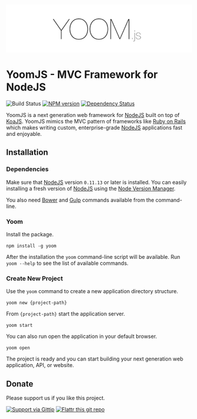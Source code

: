 ![YoomJS](https://raw.githubusercontent.com/xpepermint/yoomjs/master/logo.png)

# YoomJS - MVC Framework for NodeJS

![Build Status](https://travis-ci.org/xpepermint/yoomjs.svg?branch=master)
[![NPM version](https://badge.fury.io/js/yoom.svg)](http://badge.fury.io/js/yoom)
[![Dependency Status](https://gemnasium.com/xpepermint/yoomjs.svg)](https://gemnasium.com/xpepermint/yoomjs)

YoomJS is a next generation web framework for [NodeJS](http://nodejs.org/) built on top of [KoaJS](http://koajs.com/). YoomJS mimics the MVC pattern of frameworks like [Ruby on Rails](http://rubyonrails.org/) which makes writing custom, enterprise-grade [NodeJS](http://nodejs.org/) applications fast and enjoyable.

## Installation

### Dependencies

Make sure that [NodeJS](http://nodejs.org/) version `0.11.13` or later is installed. You can easily installing a fresh version of [NodeJS](http://nodejs.org/) using the [Node Version Manager](https://github.com/creationix/nvm).

You also need [Bower](http://www.bowserjs.org/) and [Gulp](http://gulpjs.com/) commands available from the command-line.

### Yoom

Install the package.

```
npm install -g yoom
```

After the installation the `yoom` command-line script will be available. Run `yoom --help` to see the list of available commands.

### Create New Project

Use the `yoom` command to create a new application directory structure.

```
yoom new {project-path}
```

From `{project-path}` start the application server.

```
yoom start
```

You can also run open the application in your default browser.

```
yoom open
```

The project is ready and you can start building your next generation web application, API, or website.

## Donate

Please support us if you like this project.

[![Support via Gittip](https://rawgithub.com/twolfson/gittip-badge/0.2.0/dist/gittip.png)](https://www.gittip.com/xpepermint/)
[![Flattr this git repo](https://flattr.com/_img/icons/flattr_logo_16.png)](https://flattr.com/submit/auto?user_id=Xpepermint&url=https://github.com/xpepermint/yoomjs&title=YoomJS&tags=github&category=software)


<!--

## TO-DO / NOTES

* emit events .on()

* Cookies & session: http://koajs.com/#app-keys-
* Logging: http://koajs.com/#error-handling (winston)
* caching views (in memory)
* memory as default db

* HowTo KoaJS: https://github.com/koajs/examples, https://github.com/koajs/workshop
* Nginx as proxy
* doc: https://readthedocs.org/
* deployment: https://www.npmjs.org/package/forever
* deploy to heroku
* video doc like https://github.com/floatdrop/gulp-watch
* funding https://pledgie.com/
* add in a docs that you can do `alias node='node --harmony'`
* Run Multiple HTTP instances: http://koajs.com/#app-listen-
* Node cluster

## Features
* on top of koa
* middlewares
* MVC
* models
* controllers
* routes
* multiple connectors
* settings
* mongodb with mongoose
* we don't want to be limited to the style of database request (different modules, not trying to imitate like waterline because you loos flexability and db features)
* per-model database connection support
* command-line generators
* customize boot
* extend gulp task
* gulp: gulp {task}
* npm: npm install {package} --save
* bower: bower install {package} --save
* livereload: https://chrome.google.com/webstore/detail/livereload/jnihajbhpnppcggbcgedagnkighmdlei
* streams, gulp
* default assets coffee, less, lesshat
* extendable assets pipeline
* renderers
* tasks are streams so you can pipe them all
* API response codes
- GET, found = 200
- GET, notfound = 204
- GET, route not found = 404
- POST, ok, 201
- /PUT/DELETE, ok, 200
- POST/PUT/DELETE, not found, 505
-->
